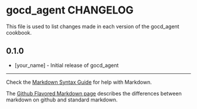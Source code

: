 gocd_agent CHANGELOG
====================

This file is used to list changes made in each version of the gocd_agent cookbook.

0.1.0
-----
- [your_name] - Initial release of gocd_agent

- - -
Check the [Markdown Syntax Guide](http://daringfireball.net/projects/markdown/syntax) for help with Markdown.

The [Github Flavored Markdown page](http://github.github.com/github-flavored-markdown/) describes the differences between markdown on github and standard markdown.
